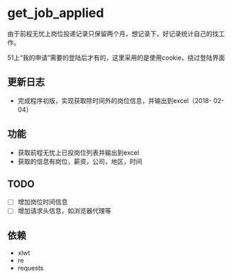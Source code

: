 # get_job_applied

由于前程无忧上岗位投递记录只保留两个月，想记录下，好记录统计自己的找工作。

51上“我的申请”需要的登陆后才有的，这里采用的是使用cookie，绕过登陆界面

## 更新日志

- 完成程序初版，实现获取除时间外的岗位信息，并输出到excel（2018- 02- 04）

## 功能

- 获取前程无忧上已投岗位列表并输出到excel
- 获取的信息有岗位，薪资，公司，地区，时间

## TODO

-[ ] 增加岗位时间信息
-[ ] 增加请求头信息，如浏览器代理等

## 依赖

- xlwt
- re
- requests​